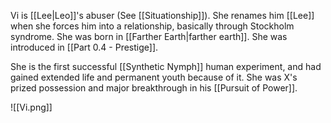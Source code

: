 Vi is [[Lee|Leo]]'s abuser (See [[Situationship]]). She renames him [[Lee]] when she forces him into a relationship, basically through Stockholm syndrome. She was born in [[Farther Earth|farther earth]]. She was introduced in [[Part 0.4 - Prestige]].

She is the first successful [[Synthetic Nymph]] human experiment, and had gained extended life and permanent youth because of it. She was X's prized possession and major breakthrough in his [[Pursuit of Power]]. 

![[Vi.png]]